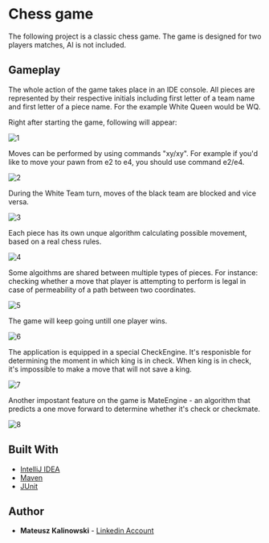 # Chess game

The following project is a classic chess game. The game is designed for two players matches, AI is not included. 

## Gameplay

The whole action of the game takes place in an IDE console. 
All pieces are represented by their respective initials including first letter of a team name and first letter of a piece name. For the example White Queen would be WQ.

Right after starting the game, following will appear: 

![1](https://user-images.githubusercontent.com/30430556/35797915-856c9c8a-0a61-11e8-8de9-450debf789d1.png)

Moves can be performed by using commands "xy/xy". For example if you'd like to move your pawn from e2 to e4, you should use command e2/e4.

![2](https://user-images.githubusercontent.com/30430556/35797948-9c468646-0a61-11e8-82c7-68c81edc878e.png)

During the White Team turn, moves of the black team are blocked and vice versa.

![3](https://user-images.githubusercontent.com/30430556/35798000-cc9d9e1a-0a61-11e8-96d6-affce7a638c4.png)

Each piece has its own unque algorithm calculating possible movement, based on a real chess rules.

![4](https://user-images.githubusercontent.com/30430556/35798018-dbd4ea46-0a61-11e8-9b08-0234cefb8708.png)

Some algoithms are shared between multiple types of pieces. For instance: checking whether a move that player is attempting to perform is legal in case of permeability of a path between two coordinates.

![5](https://user-images.githubusercontent.com/30430556/35798030-e2f9a94c-0a61-11e8-8e43-5537250624d2.png)

The game will keep going untill one player wins.

![6](https://user-images.githubusercontent.com/30430556/35798041-e990a828-0a61-11e8-8c31-7a30ed716008.png)

The application is equipped in a special CheckEngine. It's responisble for determining the moment in which king is in check. When king is in check, it's impossible to make a move that will not save a king.

![7](https://user-images.githubusercontent.com/30430556/35798050-f015c412-0a61-11e8-9028-65eab85ef19e.png)

Another impostant feature on the game is MateEngine - an algorithm that predicts a one move forward to determine whether it's check or checkmate.

![8](https://user-images.githubusercontent.com/30430556/35798071-fe072cbe-0a61-11e8-85a3-ca070db62cf7.png)


## Built With

* [IntelliJ IDEA](https://www.jetbrains.com/idea/)
* [Maven](https://maven.apache.org/)
* [JUnit](http://junit.org/junit5/)

## Author

* **Mateusz Kalinowski** - [Linkedin Account](https://www.linkedin.com/in/mateusz-kalinowski-ba1544ba/)
